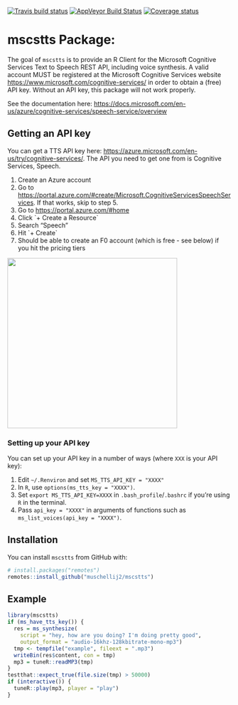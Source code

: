 
[![Travis build
status](https://travis-ci.com/muschellij2/mscstts.svg?branch=master)](https://travis-ci.com/muschellij2/mscstts)
[![AppVeyor Build
Status](https://ci.appveyor.com/api/projects/status/github/muschellij2/mscstts?branch=master&svg=true)](https://ci.appveyor.com/project/muschellij2/mscstts)
[![Coverage
status](https://codecov.io/gh/muschellij2/mscstts/branch/master/graph/badge.svg)](https://codecov.io/github/muschellij2/mscstts?branch=master)
<!-- README.md is generated from README.Rmd. Please edit that file -->

# mscstts Package:

The goal of `mscstts` is to provide an R Client for the Microsoft
Cognitive Services Text to Speech REST API, including voice synthesis. A
valid account MUST be registered at the Microsoft Cognitive Services
website <https://www.microsoft.com/cognitive-services/> in order to
obtain a (free) API key. Without an API key, this package will not work
properly.

See the documentation here:
<https://docs.microsoft.com/en-us/azure/cognitive-services/speech-service/overview>

## Getting an API key

You can get a TTS API key here:
<https://azure.microsoft.com/en-us/try/cognitive-services/>. The API you
need to get one from is Cognitive Services, Speech.

1.  Create an Azure account
2.  Go to
    <https://portal.azure.com/#create/Microsoft.CognitiveServicesSpeechServices>.
    If that works, skip to step 5.
3.  Go to <https://portal.azure.com/#home>
4.  Click \`+ Create a Resource\`
5.  Search “Speech”
6.  Hit \`+ Create\`
7.  Should be able to create an F0 account (which is free - see below)
    if you hit the pricing tiers

<img src="man/figures/README-f0.png" width="382" />

### Setting up your API key

You can set up your API key in a number of ways (where `XXX` is your API
key):

1.  Edit `~/.Renviron` and set `MS_TTS_API_KEY = "XXXX"`
2.  In `R`, use `options(ms_tts_key = "XXXX")`.
3.  Set `export MS_TTS_API_KEY=XXXX` in `.bash_profile`/`.bashrc` if
    you’re using `R` in the terminal.
4.  Pass `api_key = "XXXX"` in arguments of functions such as
    `ms_list_voices(api_key = "XXXX")`.

## Installation

You can install `mscstts` from GitHub with:

``` r
# install.packages("remotes")
remotes::install_github("muschellij2/mscstts")
```

## Example

``` r
library(mscstts)
if (ms_have_tts_key()) {
  res = ms_synthesize(
    script = "hey, how are you doing? I'm doing pretty good",
    output_format = "audio-16khz-128kbitrate-mono-mp3")
  tmp <- tempfile("example", fileext = ".mp3")
  writeBin(res$content, con = tmp)
  mp3 = tuneR::readMP3(tmp)
}
testthat::expect_true(file.size(tmp) > 50000)
if (interactive()) {
  tuneR::play(mp3, player = "play")
}
```
